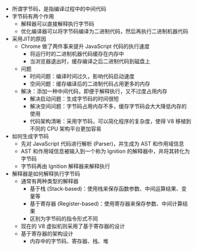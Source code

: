 - 所谓字节码，是指编译过程中的中间代码
- 字节码有两个作用
	- 解释器可以直接解释执行字节码
	- 优化编译器可以将字节码编译为二进制代码，然后再执行二进制机器代码
- 采用JIT的原因
	- Chrome 做了两件事来提升 JavaScript 代码的执行速度
		- 将运行时的二进制机器代码缓存在内存中
		- 当浏览器退出时，缓存编译之后二进制代码到磁盘上
	- 问题
		- 时间问题：编译时间过久，影响代码启动速度
		- 空间问题：缓存编译后的二进制代码占用更多的内存
	- 解决：添加一种中间代码，即便于解释执行，又不过度占用内存
		- 解决启动问题：生成字节码的时间很短
		- 解决空间问题：字节码占用内存不多，缓存字节码会大大降低内存的使用
		- 代码架构清晰：采用字节码，可以简化程序的复杂度，使得 V8 移植到不同的 CPU 架构平台更加容易
- 如何生成字节码
	- 先对 JavaScript 代码进行解析 (Parser)，并生成为 AST 和作用域信息
	- AST 和作用域信息被输入到一个称为 Ignition 的解释器中，并将其转化为字节码
	- 字节码再由 Ignition 解释器来解释执行
- 解释器是如何解释执行字节码
	- 通常有两种类型的解释器
		- 基于栈 (Stack-based)：使用栈来保存函数参数、中间运算结果、变量等
		- 基于寄存器 (Register-based)：使用寄存器来保存参数、中间计算结果
		- 区别为字节码的指令形式不同
	- 现在的 V8 虚拟机则采用了基于寄存器的设计
	- 基于寄存器的架构设计
		- 内存中的字节码、寄存器、栈、堆